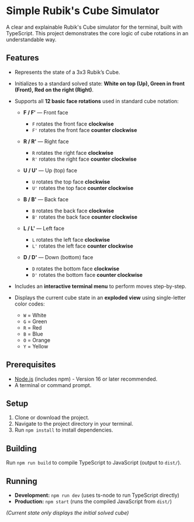 # Simple Rubik's Cube Simulator

A clear and explainable Rubik's Cube simulator for the terminal, built with TypeScript. This project demonstrates the core logic of cube rotations in an understandable way.

## Features

- Represents the state of a 3x3 Rubik’s Cube.
- Initializes to a standard solved state: **White on top (Up), Green in front (Front), Red on the right (Right)**.
- Supports all **12 basic face rotations** used in standard cube notation:

  - **F / F'** — Front face  
    - `F` rotates the front face **clockwise**  
    - `F'` rotates the front face **counter clockwise**

  - **R / R'** — Right face  
    - `R` rotates the right face **clockwise**  
    - `R'` rotates the right face **counter clockwise**

  - **U / U'** — Up (top) face  
    - `U` rotates the top face **clockwise**  
    - `U'` rotates the top face **counter clockwise**

  - **B / B'** — Back face  
    - `B` rotates the back face **clockwise**  
    - `B'` rotates the back face **counter clockwise**

  - **L / L'** — Left face  
    - `L` rotates the left face **clockwise**  
    - `L'` rotates the left face **counter clockwise**

  - **D / D'** — Down (bottom) face  
    - `D` rotates the bottom face **clockwise**  
    - `D'` rotates the bottom face **counter clockwise**

- Includes an **interactive terminal menu** to perform moves step-by-step.
- Displays the current cube state in an **exploded view** using single-letter color codes:
  - `W` = White  
  - `G` = Green  
  - `R` = Red  
  - `B` = Blue  
  - `O` = Orange  
  - `Y` = Yellow

## Prerequisites

* [Node.js](https://nodejs.org/) (includes npm) - Version 16 or later recommended.
* A terminal or command prompt.

## Setup

1.  Clone or download the project.
2.  Navigate to the project directory in your terminal.
3.  Run `npm install` to install dependencies.

## Building

Run `npm run build` to compile TypeScript to JavaScript (output to `dist/`).

## Running

* **Development:** `npm run dev` (uses ts-node to run TypeScript directly)
* **Production:** `npm start` (runs the compiled JavaScript from `dist/`)

*(Current state only displays the initial solved cube)*
